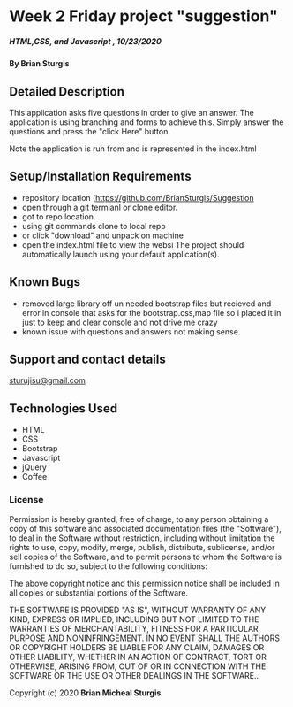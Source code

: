 # Week 2 Friday project "suggestion"

##### HTML,CSS, and Javascript , 10/23/2020

#### By **Brian Sturgis**


## Detailed Description

This application asks five questions in order to give an answer.  The application is using branching and forms to achieve this.  Simply answer the questions and press the "click Here" button.

Note the application is run from and is represented in the index.html 

## Setup/Installation Requirements
- repository location (https://github.com/BrianSturgis/Suggestion
- open through a git termianl or clone editor.
- got to repo location.
- using git commands clone to local repo
- or click "download" and unpack on machine
- open the index.html file to view the websi
The project should automatically launch using your default application(s).

## Known Bugs
-  removed large library off un needed bootstrap files but recieved and error in console that asks for the bootstrap.css,map file so i placed it in just to keep and clear console and not drive me crazy
-  known issue with questions and answers not making sense.  

## Support and contact details
sturujisu@gmail.com


## Technologies Used
* HTML
* CSS
* Bootstrap
* Javascript
* jQuery
* Coffee


### License

Permission is hereby granted, free of charge, to any person obtaining a copy of this software and associated documentation files (the "Software"), to deal in the Software without restriction, including without limitation the rights to use, copy, modify, merge, publish, distribute, sublicense, and/or sell copies of the Software, and to permit persons to whom the Software is furnished to do so, subject to the following conditions:

The above copyright notice and this permission notice shall be included in all copies or substantial portions of the Software.

THE SOFTWARE IS PROVIDED "AS IS", WITHOUT WARRANTY OF ANY KIND, EXPRESS OR IMPLIED, INCLUDING BUT NOT LIMITED TO THE WARRANTIES OF MERCHANTABILITY, FITNESS FOR A PARTICULAR PURPOSE AND NONINFRINGEMENT. IN NO EVENT SHALL THE AUTHORS OR COPYRIGHT HOLDERS BE LIABLE FOR ANY CLAIM, DAMAGES OR OTHER LIABILITY, WHETHER IN AN ACTION OF CONTRACT, TORT OR OTHERWISE, ARISING FROM, OUT OF OR IN CONNECTION WITH THE SOFTWARE OR THE USE OR OTHER DEALINGS IN THE SOFTWARE..



Copyright (c) 2020 **Brian Micheal Sturgis**
